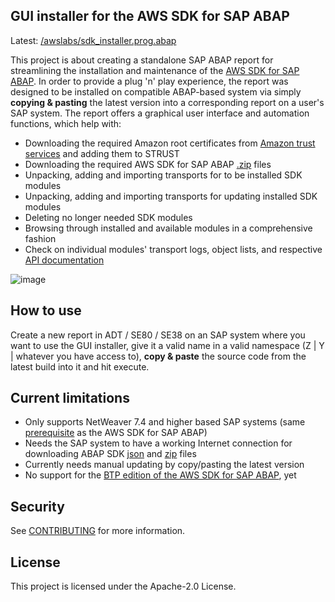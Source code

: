 ## GUI installer for the AWS SDK for SAP ABAP

Latest: [/awslabs/sdk_installer.prog.abap](https://github.com/awslabs/gui-installer-for-abap-sdk/blob/main/src/%23awslabs%23sdk_installer.prog.abap)

This project is about creating a standalone SAP ABAP report for streamlining the installation and maintenance of the [AWS SDK for SAP ABAP](https://docs.aws.amazon.com/sdk-for-sapabap/latest/developer-guide/home.html). In order to provide a plug 'n' play experience, the report was designed to be installed on compatible ABAP-based system via simply <b>copying & pasting</b> the latest version into a corresponding report on a user's SAP system. The report offers a graphical user interface and automation functions, which help with:

- Downloading the required Amazon root certificates from [Amazon trust services](https://www.amazontrust.com/repository/) and adding them to STRUST
- Downloading the required AWS SDK for SAP ABAP [.zip](https://sdk-for-sapabap.aws.amazon.com/awsSdkSapabapV1/release/abapsdk-LATEST.zip) files
- Unpacking, adding and importing transports for to be installed SDK modules
- Unpacking, adding and importing transports for updating installed SDK modules
- Deleting no longer needed SDK modules
- Browsing through installed and available modules in a comprehensive fashion
- Check on individual modules' transport logs, object lists, and respective [API documentation](https://docs.aws.amazon.com/sdk-for-sap-abap/v1/api/latest/index.html)

![image](https://github.com/user-attachments/assets/35213190-76c5-4319-ab64-3094170b67ca)

## How to use 

Create a new report in ADT / SE80 / SE38 on an SAP system where you want to use the GUI installer, give it a valid name in a valid namespace (Z | Y | whatever you have access to), <b>copy & paste</b> the source code from the latest build into it and hit execute.

## Current limitations
- Only supports NetWeaver 7.4 and higher based SAP systems (same [prerequisite](https://docs.aws.amazon.com/sdk-for-sapabap/latest/developer-guide/prerequisites.html#sdk) as the AWS SDK for SAP ABAP)
- Needs the SAP system to have a working Internet connection for downloading ABAP SDK [json](https://sdk-for-sapabap.aws.amazon.com/awsSdkSapabapV1/release/abapsdk-LATEST.json) and [zip](https://sdk-for-sapabap.aws.amazon.com/awsSdkSapabapV1/release/abapsdk-LATEST.zip) files
- Currently needs manual updating by copy/pasting the latest version
- No support for the [BTP edition of the AWS SDK for SAP ABAP](https://docs.aws.amazon.com/sdk-for-sapabap/latest/developer-guide/installation-btp.html), yet

## Security

See [CONTRIBUTING](CONTRIBUTING.md#security-issue-notifications) for more information.

## License

This project is licensed under the Apache-2.0 License.

